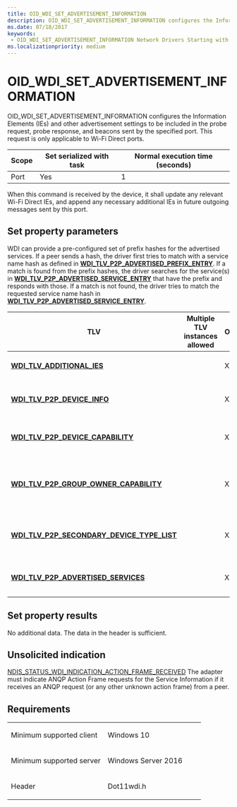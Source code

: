 ```yaml
---
title: OID_WDI_SET_ADVERTISEMENT_INFORMATION
description: OID_WDI_SET_ADVERTISEMENT_INFORMATION configures the Information Elements (IEs) and other advertisement settings to be included in the probe request, probe response, and beacons sent by the specified port.
ms.date: 07/18/2017
keywords:
 - OID_WDI_SET_ADVERTISEMENT_INFORMATION Network Drivers Starting with Windows Vista
ms.localizationpriority: medium
---
```


# OID\_WDI\_SET\_ADVERTISEMENT\_INFORMATION


OID\_WDI\_SET\_ADVERTISEMENT\_INFORMATION configures the Information Elements (IEs) and other advertisement settings to be included in the probe request, probe response, and beacons sent by the specified port. This request is only applicable to Wi-Fi Direct ports.

| Scope | Set serialized with task | Normal execution time (seconds) |
|-------|--------------------------|---------------------------------|
| Port  | Yes                      | 1                               |

 

When this command is received by the device, it shall update any relevant Wi-Fi Direct IEs, and append any necessary additional IEs in future outgoing messages sent by this port.

## Set property parameters


WDI can provide a pre-configured set of prefix hashes for the advertised services. If a peer sends a hash, the driver first tries to match with a service name hash as defined in [**WDI\_TLV\_P2P\_ADVERTISED\_PREFIX\_ENTRY**](./wdi-tlv-p2p-advertised-prefix-entry.md). If a match is found from the prefix hashes, the driver searches for the service(s) in [**WDI\_TLV\_P2P\_ADVERTISED\_SERVICE\_ENTRY**](./wdi-tlv-p2p-advertised-service-entry.md) that have the prefix and responds with those. If a match is not found, the driver tries to match the requested service name hash in [**WDI\_TLV\_P2P\_ADVERTISED\_SERVICE\_ENTRY**](./wdi-tlv-p2p-advertised-service-entry.md).

| TLV                                                                                                 | Multiple TLV instances allowed | Optional | Description                                     |
|-----------------------------------------------------------------------------------------------------|--------------------------------|----------|-------------------------------------------------|
| [**WDI\_TLV\_ADDITIONAL\_IES**](./wdi-tlv-additional-ies.md)                                    |                                | X        | Additional IEs to be included.                  |
| [**WDI\_TLV\_P2P\_DEVICE\_INFO**](./wdi-tlv-p2p-device-info.md)                                 |                                | X        | Wi-Fi Direct device information.                |
| [**WDI\_TLV\_P2P\_DEVICE\_CAPABILITY**](./wdi-tlv-p2p-device-capability.md)                     |                                | X        | Wi-Fi Direct device capabilities.               |
| [**WDI\_TLV\_P2P\_GROUP\_OWNER\_CAPABILITY**](./wdi-tlv-p2p-group-owner-capability.md)          |                                | X        | Wi-Fi Direct Group Owner capability information |
| [**WDI\_TLV\_P2P\_SECONDARY\_DEVICE\_TYPE\_LIST**](./wdi-tlv-p2p-secondary-device-type-list.md) |                                | X        | List of Wi-Fi Direct secondary device types.    |
| [**WDI\_TLV\_P2P\_ADVERTISED\_SERVICES**](./wdi-tlv-p2p-advertised-services.md)                 |                                | X        | Wi-Fi Direct advertised services.               |

 

## Set property results


No additional data. The data in the header is sufficient.
## Unsolicited indication


[NDIS\_STATUS\_WDI\_INDICATION\_ACTION\_FRAME\_RECEIVED](ndis-status-wdi-indication-action-frame-received.md)
The adapter must indicate ANQP Action Frame requests for the Service Information if it receives an ANQP request (or any other unknown action frame) from a peer.

Requirements
------------

<table>
<colgroup>
<col width="50%" />
<col width="50%" />
</colgroup>
<tbody>
<tr class="odd">
<td><p>Minimum supported client</p></td>
<td><p>Windows 10</p></td>
</tr>
<tr class="even">
<td><p>Minimum supported server</p></td>
<td><p>Windows Server 2016</p></td>
</tr>
<tr class="odd">
<td><p>Header</p></td>
<td>Dot11wdi.h</td>
</tr>
</tbody>
</table>

 

